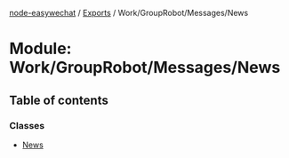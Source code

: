 [node-easywechat](../README.md) / [Exports](../modules.md) / Work/GroupRobot/Messages/News

# Module: Work/GroupRobot/Messages/News

## Table of contents

### Classes

- [News](../classes/Work_GroupRobot_Messages_News.News.md)

